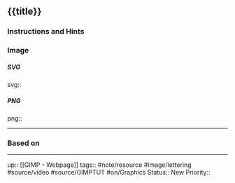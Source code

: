 ## {{title}}


### Instructions and Hints


### Image


##### SVG

svg:: 

##### PNG

png:: 

---
### Based on



---

up:: [[GIMP - Webpage]]
tags:: #note/resource #image/lettering  #source/video #source/GIMPTUT #on/Graphics 
Status:: New
Priority:: 